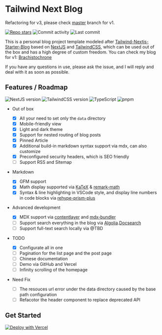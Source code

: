 # Tailwind Next Blog

Refactoring for v3, please check [master](https://github.com/JasonLamv-t/tailwind-next-blog/tree/master) branch for v1.

[![Repo stars](https://img.shields.io/github/stars/jasonlamv-t/tailwind-next-blog?style=social)](https://GitHub.com/jasonlamv-t/tailwind-next-blog/stargazers/) ![Commit activity](https://img.shields.io/github/commit-activity/m/jasonlamv-t/tailwind-next-blog?logo=github&style=social) ![Last commit](https://img.shields.io/github/last-commit/jasonlamv-t/tailwind-next-blog?logo=github&style=social)

This is a personal blog project template modeled after [Tailwind-Nextjs-Starter-Blog](https://github.com/timlrx/tailwind-nextjs-starter-blog) based on [NextJS](https://nextjs.org/) and [TailwindCSS](https://tailwindcss.com), which can be used out of the box and has a high degree of custom freedom. You can check my blog for v1: [Brachistochrone](https://jasonlam.cc)

If you have any questions in use, please ask the issue, and I will reply and deal with it as soon as possible.

## Features / Roadmap

![NextJS version](https://img.shields.io/badge/NextJS-13-yellow) ![TailwindCSS version](https://img.shields.io/badge/TailwindCSS-3-blue) ![TypeScript](https://img.shields.io/badge/TypeScript-blue) ![pnpm](https://img.shields.io/badge/pnpm-red)

- Out of box

  - [x] All your need to set only the `data` directory
  - [x] Mobile-friendly view
  - [x] Light and dark theme
  - [x] Support for nested routing of blog posts
  - [x] Pinned Article
  - [x] Additional build-in markdown syntax support via mdx, can also customize
  - [x] Preconfigured security headers, which is SEO friendly
  - [ ] Support RSS and Sitemap

- Markdown

  - [x] GFM support
  - [x] Math display supported via [KaTeX](https://katex.org/) & [remark-math](https://github.com/remarkjs/remark-math)
  - [x] Syntax & line highlighting in VSCode style, and display line numbers in code blocks via [rehype-prism-plus](https://github.com/timlrx/rehype-prism-plus)

- Advanced development

  - [x] MDX support via [contentlayer](https://www.contentlayer.dev/) and [mdx-bundler](https://github.com/kentcdodds/mdx-bundler)
  - [ ] Support search everything in the blog via [Algolia](https://algolia.com/).[Docsearch](https://docsearch.algolia.com/)
  - [ ] Support full-text search locally via @TBD

- TODO

  - [x] Configurate all in one
  - [ ] Pagination for the list page and the post page
  - [ ] Chinese documentation
  - [ ] Demo via GitHub and Vercel
  - [ ] Infinity scrolling of the homepage

- Need Fix

  - [ ] The resouces url error under the data directory caused by the base path configuration
  - [ ] Refacotor the header component to replace deprecated API

## Get Started

[![Deploy with Vercel](https://vercel.com/button)](https://vercel.com/new/git/external?repository-url=https://github.com/JasonLamv-t/tailwind-next-blog)
